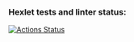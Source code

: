### Hexlet tests and linter status:
[![Actions Status](https://github.com/frllerto/frontend-project-44/workflows/hexlet-check/badge.svg)](https://github.com/frllerto/frontend-project-44/actions)